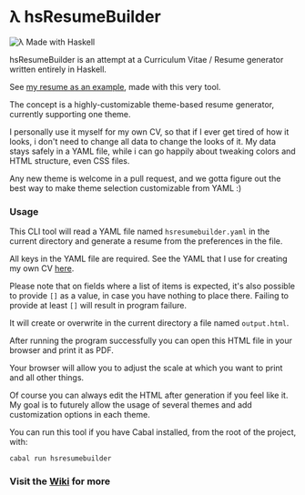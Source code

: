 # λ hsResumeBuilder

![λ Made with Haskell](https://img.shields.io/badge/%CE%BB%20haskell-%20-blueviolet)

hsResumeBuilder is an attempt at a Curriculum Vitae / Resume generator written entirely in Haskell.

See [my resume as an example](https://averageflow.github.io/hsresumebuilder/), made with this very tool.

The concept is a highly-customizable theme-based resume generator, currently supporting one theme.

I personally use it myself for my own CV, so that if I ever get tired of how it looks, i don't need to change all data to change the looks of it. My data stays safely in a YAML file, while i can go happily about tweaking colors and HTML structure, even CSS files. 

Any new theme is welcome in a pull request, and we gotta figure out the best way to make theme selection customizable from YAML :) 

### Usage

This CLI tool will read a YAML file named `hsresumebuilder.yaml` in the current directory and generate a resume from the preferences in the file.

All keys in the YAML file are required.
See the YAML that I use for creating my own CV [here](hsresumebuilder.yaml).

Please note that on fields where a list of items is expected, it's also possible to provide `[]` as a value, in case you have nothing to place there.
Failing to provide at least `[]` will result in program failure.

It will create or overwrite in the current directory a file named `output.html`. 

After running the program successfully you can open this HTML file in your browser and print it as PDF. 

Your browser will allow you to adjust the scale at which you want to print and all other things.

Of course you can always edit the HTML after generation if you feel like it. My goal is to futurely allow the usage of several themes and add customization options in each theme.

You can run this tool if you have Cabal installed, from the root of the project, with:

```
cabal run hsresumebuilder
```


### Visit the [Wiki](https://github.com/averageflow/hsresumebuilder/wiki) for more
